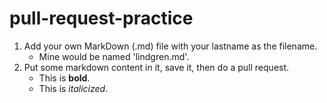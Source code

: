 # pull-request-practice

1. Add your own MarkDown (.md) file with your lastname as the filename.
   - Mine would be named 'lindgren.md'.
2. Put some markdown content in it, save it, then do a pull request.
   - This is **bold**.
   - This is *italicized*.
